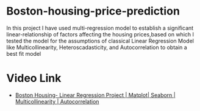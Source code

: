 # Boston-housing-price-prediction

In this project I have used multi-regression model to establish a significant linear-relationship of factors affecting the housing prices,based on which I tested 
the model for the assumptions of classical Linear Regression Model like Multicollinearity, Heteroscadasticity, and Autocorrelation to obtain a best fit model

# Video Link

- [Boston Housing- Linear Regression Project | Matplot| Seaborn | Multicollinearity | Autocorrelation](https://www.youtube.com/watch?v=ZqI1GSLjW1M&t=1635s)
